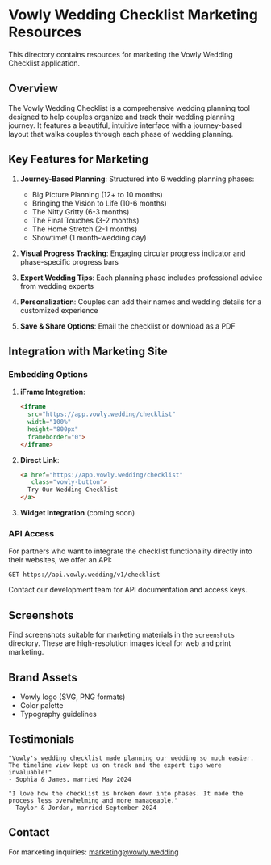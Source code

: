 # Vowly Wedding Checklist Marketing Resources

This directory contains resources for marketing the Vowly Wedding Checklist application.

## Overview

The Vowly Wedding Checklist is a comprehensive wedding planning tool designed to help couples organize and track their wedding planning journey. It features a beautiful, intuitive interface with a journey-based layout that walks couples through each phase of wedding planning.

## Key Features for Marketing

1. **Journey-Based Planning**: Structured into 6 wedding planning phases:
   - Big Picture Planning (12+ to 10 months)
   - Bringing the Vision to Life (10-6 months)
   - The Nitty Gritty (6-3 months)
   - The Final Touches (3-2 months)
   - The Home Stretch (2-1 months)
   - Showtime! (1 month-wedding day)

2. **Visual Progress Tracking**: Engaging circular progress indicator and phase-specific progress bars

3. **Expert Wedding Tips**: Each planning phase includes professional advice from wedding experts

4. **Personalization**: Couples can add their names and wedding details for a customized experience

5. **Save & Share Options**: Email the checklist or download as a PDF

## Integration with Marketing Site

### Embedding Options

1. **iFrame Integration**:
   ```html
   <iframe 
     src="https://app.vowly.wedding/checklist" 
     width="100%" 
     height="800px" 
     frameborder="0">
   </iframe>
   ```

2. **Direct Link**:
   ```html
   <a href="https://app.vowly.wedding/checklist" 
      class="vowly-button">
     Try Our Wedding Checklist
   </a>
   ```

3. **Widget Integration** (coming soon)

### API Access

For partners who want to integrate the checklist functionality directly into their websites, we offer an API:

```
GET https://api.vowly.wedding/v1/checklist
```

Contact our development team for API documentation and access keys.

## Screenshots

Find screenshots suitable for marketing materials in the `screenshots` directory. These are high-resolution images ideal for web and print marketing.

## Brand Assets

- Vowly logo (SVG, PNG formats)
- Color palette
- Typography guidelines

## Testimonials

```
"Vowly's wedding checklist made planning our wedding so much easier. The timeline view kept us on track and the expert tips were invaluable!"
- Sophia & James, married May 2024
```

```
"I love how the checklist is broken down into phases. It made the process less overwhelming and more manageable."
- Taylor & Jordan, married September 2024
```

## Contact

For marketing inquiries:
marketing@vowly.wedding
